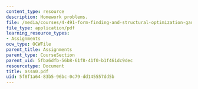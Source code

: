 ```yaml
---
content_type: resource
description: Homework problems.
file: /media/courses/4-491-form-finding-and-structural-optimization-gaudi-workshop-fall-2004/5f8f1a6483b596bc0c79dd145557dd5b_assn0.pdf
file_type: application/pdf
learning_resource_types:
- Assignments
ocw_type: OCWFile
parent_title: Assignments
parent_type: CourseSection
parent_uid: 5fba6dfb-56b8-61f8-41f0-b1f461dc9dec
resourcetype: Document
title: assn0.pdf
uid: 5f8f1a64-83b5-96bc-0c79-dd145557dd5b
---
```

